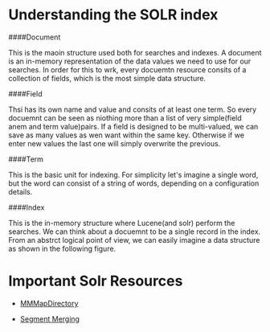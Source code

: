Understanding the SOLR index
=============================

####Document

This is the maoin structure used both for searches and indexes. A document is an in-memory representation of the data values we need to use for our searches. In order for this to wrk, every docuemtn resource consits of a collection of fields, which is the most simple data structure. 

####Field

Thsi has its own name and value and consits of at least one term. So every docuemnt can be seen as niothing more than a list of very simple(field anem and term value)pairs. If a field is designed to be multi-valued, we can save as many values as wen want within the same key. Otherwise if we enter new values the last one will simply overwrite the previous. 

####Term

This is the basic unit for indexing. For simplicity let's imagine a single word, but the word can consist of a string of words, depending on a configuration details. 

####Index

This is the in-memory structure where Lucene(and solr) perform the searches. We can think about a docuemnt to be a single record in the index. From an abstrct logical point of view, we can easily imagine a data structure as shown in the following figure. 



Important Solr Resources
=============================

- [MMMapDirectory](http://blog.thetaphi.de/2012/07/use-lucenes-mmapdirectory-on-64bit.html)

- [Segment Merging](http://blog.mikemccandless.com/2011/02/visualizing-lucenes-segment-merges.html)
